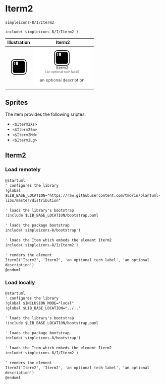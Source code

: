 # Iterm2


```text
simpleicons-8/I/Iterm2
```

```text
include('simpleicons-8/I/Iterm2')
```



| Illustration | Iterm2 |
| :---: | :---: |
| ![illustration for Illustration](../../simpleicons-8/I/Iterm2.png) | ![illustration for Iterm2](../../simpleicons-8/I/Iterm2.Local.png) |



## Sprites
The item provides the following sriptes:

- `<$Iterm2Xs>`
- `<$Iterm2Sm>`
- `<$Iterm2Md>`
- `<$Iterm2Lg>`





## Iterm2

### Load remotely
```plantuml
@startuml
' configures the library
!global $LIB_BASE_LOCATION="https://raw.githubusercontent.com/tmorin/plantuml-libs/master/distribution"

' loads the library's bootstrap
!include $LIB_BASE_LOCATION/bootstrap.puml

' loads the package bootstrap
include('simpleicons-8/bootstrap')

' loads the Item which embeds the element Iterm2
include('simpleicons-8/I/Iterm2')

' renders the element
Iterm2('Iterm2', 'Iterm2', 'an optional tech label', 'an optional description')
@enduml
```

### Load locally
```plantuml
@startuml
' configures the library
!global $INCLUSION_MODE="local"
!global $LIB_BASE_LOCATION="../.."

' loads the library's bootstrap
!include $LIB_BASE_LOCATION/bootstrap.puml

' loads the package bootstrap
include('simpleicons-8/bootstrap')

' loads the Item which embeds the element Iterm2
include('simpleicons-8/I/Iterm2')

' renders the element
Iterm2('Iterm2', 'Iterm2', 'an optional tech label', 'an optional description')
@enduml
```

